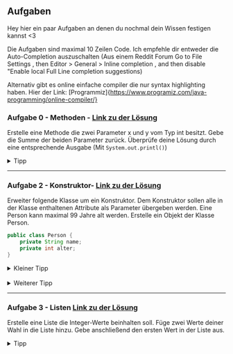 ## Aufgaben
Hey hier ein paar Aufgaben an denen du nochmal dein Wissen festigen kannst <3


Die Aufgaben sind maximal 10 Zeilen Code. Ich empfehle dir entweder die Auto-Completion auszuschalten (Aus einem Reddit Forum Go to File Settings , then Editor > General > Inline completion , and then disable "Enable local Full Line completion suggestions)

Alternativ gibt es online einfache compiler die nur syntax highlighting haben. Hier der Link: [Programmiz]{https://www.programiz.com/java-programming/online-compiler/}

### Aufgabe 0 - Methoden - [Link zu der Lösung](./loesungen/Aufgabe1.java)
Erstelle eine Methode die zwei Parameter x und y vom Typ int besitzt. Gebe die Summe der beiden Parameter zurück. Überprüfe deine Lösung durch eine entsprechende Ausgabe (Mit `System.out.printl()`)

<details>
<summary>
Tipp
</summary>
Die Methode sieht ungefähr so aus:

```java
public static int summe(int x, int y) {

}
```
</details>



<hr>

### Aufgabe 2 - Konstruktor- [Link zu der Lösung](./loesungen/Aufgabe2.java)

Erweiter folgende Klasse um ein Konstruktor. Dem Konstruktor sollen alle in der Klasse enthaltenen Attribute als Parameter übergeben werden. Eine Person kann maximal 99 Jahre alt werden. Erstelle ein Objekt der Klasse Person.

```java
public class Person {
    private String name;
    private int alter;
}
``` 

<details>
<summary>Kleiner Tipp</summary>

Hab mich extra etwas komplizierter ausgedrückt. "Alle in der Klasse enthaltenen Attribute" sind `name` und `alter`. 

</details>


<br>
<details>
<summary>
Weiterer Tipp
</summary>


```java
public class Person {
    private String name;
    private int alter;

    public Person(String name, int alter) {

    }
}
```
</details>
<hr>

### Aufgabe 3 - Listen [Link zu der Lösung](./loesungen/Aufgabe3.java)
Erstelle eine Liste die Integer-Werte beinhalten soll. Füge zwei Werte deiner Wahl in die Liste hinzu. Gebe anschließend den ersten Wert in der Liste aus.

<details>
<summary>
Tipp
</summary>

Mit `add()` und `get()` kannst du Elemente der Liste hinzufügen und holen. 


 - `Add` bekommt als Parameter den Wert der hinzugefügt werden soll. 
 - `Get` bekommt als Paramter den Index mitgegeben welches Element zurückgegeben werden soll.


</details>